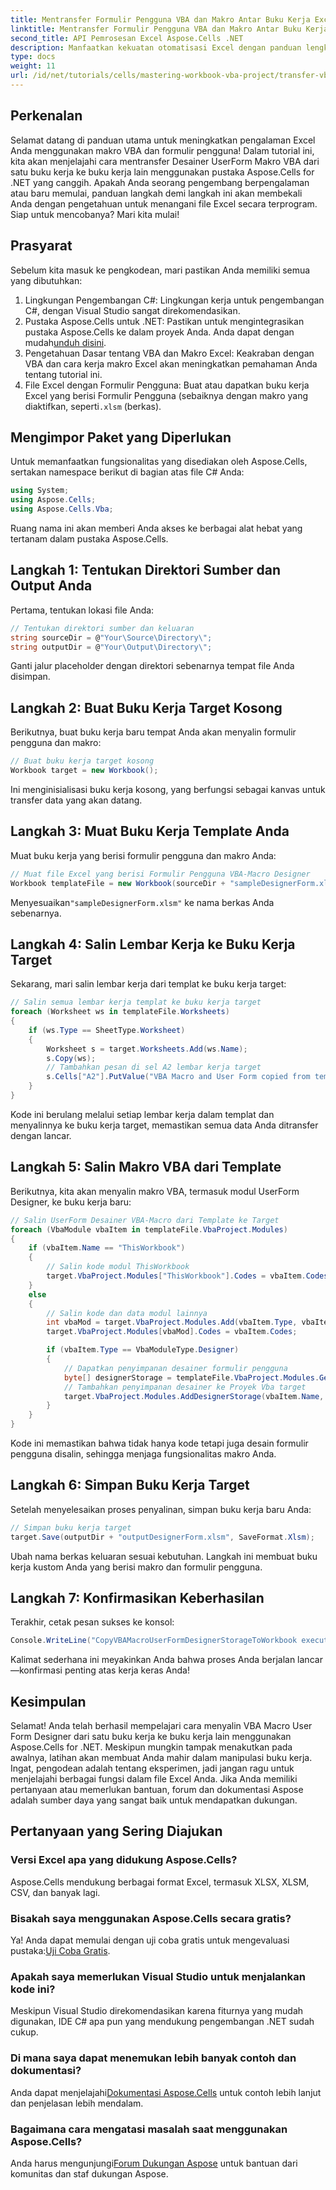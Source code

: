 ```yaml
---
title: Mentransfer Formulir Pengguna VBA dan Makro Antar Buku Kerja Excel
linktitle: Mentransfer Formulir Pengguna VBA dan Makro Antar Buku Kerja Excel
second_title: API Pemrosesan Excel Aspose.Cells .NET
description: Manfaatkan kekuatan otomatisasi Excel dengan panduan lengkap tentang cara mentransfer Formulir Pengguna VBA dan makro antar buku kerja menggunakan Aspose.Cells untuk .NET. Sempurna untuk pengembang pemula dan berpengalaman.
type: docs
weight: 11
url: /id/net/tutorials/cells/mastering-workbook-vba-project/transfer-vba-user-form-and-macro/
---
```

## Perkenalan

Selamat datang di panduan utama untuk meningkatkan pengalaman Excel Anda menggunakan makro VBA dan formulir pengguna! Dalam tutorial ini, kita akan menjelajahi cara mentransfer Desainer UserForm Makro VBA dari satu buku kerja ke buku kerja lain menggunakan pustaka Aspose.Cells for .NET yang canggih. Apakah Anda seorang pengembang berpengalaman atau baru memulai, panduan langkah demi langkah ini akan membekali Anda dengan pengetahuan untuk menangani file Excel secara terprogram. Siap untuk mencobanya? Mari kita mulai!

## Prasyarat
Sebelum kita masuk ke pengkodean, mari pastikan Anda memiliki semua yang dibutuhkan:

1. Lingkungan Pengembangan C#: Lingkungan kerja untuk pengembangan C#, dengan Visual Studio sangat direkomendasikan.
2.  Pustaka Aspose.Cells untuk .NET: Pastikan untuk mengintegrasikan pustaka Aspose.Cells ke dalam proyek Anda. Anda dapat dengan mudah[unduh disini](https://releases.aspose.com/cells/net/).
3. Pengetahuan Dasar tentang VBA dan Makro Excel: Keakraban dengan VBA dan cara kerja makro Excel akan meningkatkan pemahaman Anda tentang tutorial ini.
4. File Excel dengan Formulir Pengguna: Buat atau dapatkan buku kerja Excel yang berisi Formulir Pengguna (sebaiknya dengan makro yang diaktifkan, seperti`.xlsm` (berkas).

## Mengimpor Paket yang Diperlukan
Untuk memanfaatkan fungsionalitas yang disediakan oleh Aspose.Cells, sertakan namespace berikut di bagian atas file C# Anda:

```csharp
using System;
using Aspose.Cells;
using Aspose.Cells.Vba;
```

Ruang nama ini akan memberi Anda akses ke berbagai alat hebat yang tertanam dalam pustaka Aspose.Cells.

## Langkah 1: Tentukan Direktori Sumber dan Output Anda
Pertama, tentukan lokasi file Anda:

```csharp
// Tentukan direktori sumber dan keluaran
string sourceDir = @"Your\Source\Directory\";
string outputDir = @"Your\Output\Directory\";
```

Ganti jalur placeholder dengan direktori sebenarnya tempat file Anda disimpan.

## Langkah 2: Buat Buku Kerja Target Kosong
Berikutnya, buat buku kerja baru tempat Anda akan menyalin formulir pengguna dan makro:

```csharp
// Buat buku kerja target kosong
Workbook target = new Workbook();
```

Ini menginisialisasi buku kerja kosong, yang berfungsi sebagai kanvas untuk transfer data yang akan datang.

## Langkah 3: Muat Buku Kerja Template Anda
Muat buku kerja yang berisi formulir pengguna dan makro Anda:

```csharp
// Muat file Excel yang berisi Formulir Pengguna VBA-Macro Designer
Workbook templateFile = new Workbook(sourceDir + "sampleDesignerForm.xlsm");
```

Menyesuaikan`"sampleDesignerForm.xlsm"` ke nama berkas Anda sebenarnya.

## Langkah 4: Salin Lembar Kerja ke Buku Kerja Target
Sekarang, mari salin lembar kerja dari templat ke buku kerja target:

```csharp
// Salin semua lembar kerja templat ke buku kerja target
foreach (Worksheet ws in templateFile.Worksheets)
{
    if (ws.Type == SheetType.Worksheet)
    {
        Worksheet s = target.Worksheets.Add(ws.Name);
        s.Copy(ws);
        // Tambahkan pesan di sel A2 lembar kerja target
        s.Cells["A2"].PutValue("VBA Macro and User Form copied from template to target.");
    }
}
```

Kode ini berulang melalui setiap lembar kerja dalam templat dan menyalinnya ke buku kerja target, memastikan semua data Anda ditransfer dengan lancar.

## Langkah 5: Salin Makro VBA dari Template
Berikutnya, kita akan menyalin makro VBA, termasuk modul UserForm Designer, ke buku kerja baru:

```csharp
// Salin UserForm Desainer VBA-Macro dari Template ke Target
foreach (VbaModule vbaItem in templateFile.VbaProject.Modules)
{
    if (vbaItem.Name == "ThisWorkbook")
    {
        // Salin kode modul ThisWorkbook
        target.VbaProject.Modules["ThisWorkbook"].Codes = vbaItem.Codes;
    }
    else
    {
        // Salin kode dan data modul lainnya
        int vbaMod = target.VbaProject.Modules.Add(vbaItem.Type, vbaItem.Name);
        target.VbaProject.Modules[vbaMod].Codes = vbaItem.Codes;

        if (vbaItem.Type == VbaModuleType.Designer)
        {
            // Dapatkan penyimpanan desainer formulir pengguna
            byte[] designerStorage = templateFile.VbaProject.Modules.GetDesignerStorage(vbaItem.Name);
            // Tambahkan penyimpanan desainer ke Proyek Vba target
            target.VbaProject.Modules.AddDesignerStorage(vbaItem.Name, designerStorage);
        }
    }
}
```

Kode ini memastikan bahwa tidak hanya kode tetapi juga desain formulir pengguna disalin, sehingga menjaga fungsionalitas makro Anda.

## Langkah 6: Simpan Buku Kerja Target
Setelah menyelesaikan proses penyalinan, simpan buku kerja baru Anda:

```csharp
// Simpan buku kerja target
target.Save(outputDir + "outputDesignerForm.xlsm", SaveFormat.Xlsm);
```

Ubah nama berkas keluaran sesuai kebutuhan. Langkah ini membuat buku kerja kustom Anda yang berisi makro dan formulir pengguna.

## Langkah 7: Konfirmasikan Keberhasilan
Terakhir, cetak pesan sukses ke konsol:

```csharp
Console.WriteLine("CopyVBAMacroUserFormDesignerStorageToWorkbook executed successfully.\r\n");
```

Kalimat sederhana ini meyakinkan Anda bahwa proses Anda berjalan lancar—konfirmasi penting atas kerja keras Anda!

## Kesimpulan
Selamat! Anda telah berhasil mempelajari cara menyalin VBA Macro User Form Designer dari satu buku kerja ke buku kerja lain menggunakan Aspose.Cells for .NET. Meskipun mungkin tampak menakutkan pada awalnya, latihan akan membuat Anda mahir dalam manipulasi buku kerja. Ingat, pengodean adalah tentang eksperimen, jadi jangan ragu untuk menjelajahi berbagai fungsi dalam file Excel Anda. Jika Anda memiliki pertanyaan atau memerlukan bantuan, forum dan dokumentasi Aspose adalah sumber daya yang sangat baik untuk mendapatkan dukungan.

## Pertanyaan yang Sering Diajukan

### Versi Excel apa yang didukung Aspose.Cells?
Aspose.Cells mendukung berbagai format Excel, termasuk XLSX, XLSM, CSV, dan banyak lagi.

### Bisakah saya menggunakan Aspose.Cells secara gratis?
 Ya! Anda dapat memulai dengan uji coba gratis untuk mengevaluasi pustaka:[Uji Coba Gratis](https://releases.aspose.com/).

### Apakah saya memerlukan Visual Studio untuk menjalankan kode ini?
Meskipun Visual Studio direkomendasikan karena fiturnya yang mudah digunakan, IDE C# apa pun yang mendukung pengembangan .NET sudah cukup.

### Di mana saya dapat menemukan lebih banyak contoh dan dokumentasi?
 Anda dapat menjelajahi[Dokumentasi Aspose.Cells](https://reference.aspose.com/cells/net/) untuk contoh lebih lanjut dan penjelasan lebih mendalam.

### Bagaimana cara mengatasi masalah saat menggunakan Aspose.Cells?
 Anda harus mengunjungi[Forum Dukungan Aspose](https://forum.aspose.com/c/cells/9) untuk bantuan dari komunitas dan staf dukungan Aspose.